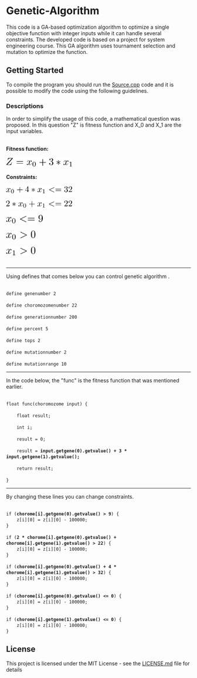 # Genetic-Algorithm

This code is a GA-based optimization algorithm to optimize a single objective function with integer inputs while it can handle several constraints.
The developed code is based on a project for system engineering course.	This GA algorithm uses tournament selection and mutation to optimize the function.

## Getting Started

To compile the program you should run the [Source.cpp](src/Source.cpp) code and it is possible to modify the code using the following guidelines.


### Descriptions 

In order to simplify the usage of this code, a mathematical question was proposed. In this question "Z" is fitness function and X_0 and X_1 are the input variables.


<br>
<b>
Fitness function:
</b>
<br>
<br>
<div align="left">
<img src="https://github.com/mojtaba1995/Genetic-Algorithm/blob/master/images/fitness.png" width="180">
</div>
<br>
<b>Constraints:</b>
<br>
<br>
<div align="left">
<img src="https://github.com/mojtaba1995/Genetic-Algorithm/blob/master/images/C1.png" width="180">
</div>
<br>
<div align="left">
<img src="https://github.com/mojtaba1995/Genetic-Algorithm/blob/master/images/C2.png" width="180">
</div>
<br>
<div align="left">
<img src="https://github.com/mojtaba1995/Genetic-Algorithm/blob/master/images/C3.png" width="100">
</div>
<br>
<div align="left">
<img src="https://github.com/mojtaba1995/Genetic-Algorithm/blob/master/images/C4.png" width="80">
</div>
<br>
<div align="left">
<img src="https://github.com/mojtaba1995/Genetic-Algorithm/blob/master/images/C5.png" width="80">
</div>
<br>



---------------------------------------------------------------------------------

Using defines that comes below you can control genetic algorithm .
<pre><code>
define genenumber 2

define choromozomenumber 22

define generationnumber 200

define percent 5

define tops 2

define mutationnumber 2

define mutationrange 10
</code></pre>
---------------------------------------------------------------------------------
In the code below, the "func" is the fitness function that was mentioned earlier.

<pre><code>
float func(choromozome input) {

	float result;
	
	int i;
	
	result = 0;
	
	result = <b>input.getgene(0).getvalue() + 3 * input.getgene(1).getvalue();</b>
	
  	return result;
  	
}
</code></pre>
---------------------------------------------------------------------------------
By changing these lines you can change constraints.
<pre><code>
if (<b>chorome[i].getgene(0).getvalue() > 9</b>) {
	z[i][0] = z[i][0] - 100000;
}
			
if (<b>2 * chorome[i].getgene(0).getvalue() + chorome[i].getgene(1).getvalue() > 22</b>) {
	z[i][0] = z[i][0] - 100000;
}
			
if (<b>chorome[i].getgene(0).getvalue() + 4 * chorome[i].getgene(1).getvalue() > 32</b>) {
	z[i][0] = z[i][0] - 100000;
}
			
if (<b>chorome[i].getgene(0).getvalue() <= 0</b>) {
	z[i][0] = z[i][0] - 100000;
}
			
if (<b>chorome[i].getgene(1).getvalue() <= 0</b>) {
	z[i][0] = z[i][0] - 100000;
}
</code></pre>	


## License

This project is licensed under the MIT License - see the [LICENSE.md](LICENSE.md) file for details


